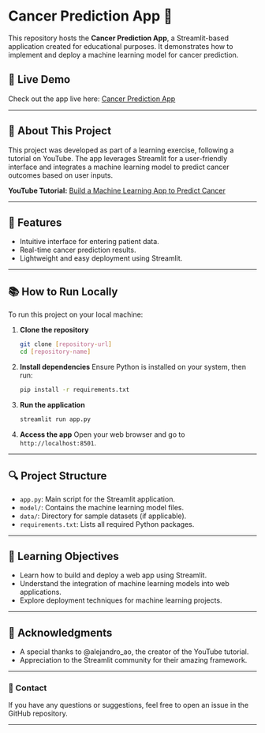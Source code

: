 # Cancer Prediction App 🏥

This repository hosts the **Cancer Prediction App**, a Streamlit-based application created for educational purposes. It demonstrates how to implement and deploy a machine learning model for cancer prediction.

## 🚀 Live Demo

Check out the app live here: [Cancer Prediction App](https://app-cancer-predict-ntleagbpqc36bcijs5ivbn.streamlit.app/)

---

## 🔬 About This Project

This project was developed as part of a learning exercise, following a tutorial on YouTube. The app leverages Streamlit for a user-friendly interface and integrates a machine learning model to predict cancer outcomes based on user inputs.

**YouTube Tutorial:** [Build a Machine Learning App to Predict Cancer](https://www.youtube.com/watch?v=NfwfiyMi1lk&list=PLMVV8yyL2GN-0_vPfXicnI8BVLCAr3d2v&index=2&ab_channel=AlejandroAO-Software%26Ai)

---

## 🔧 Features

- Intuitive interface for entering patient data.
- Real-time cancer prediction results.
- Lightweight and easy deployment using Streamlit.

---

## 📚 How to Run Locally

To run this project on your local machine:

1. **Clone the repository**
   ```bash
   git clone [repository-url]
   cd [repository-name]
   ```

2. **Install dependencies**
   Ensure Python is installed on your system, then run:
   ```bash
   pip install -r requirements.txt
   ```

3. **Run the application**
   ```bash
   streamlit run app.py
   ```

4. **Access the app**
   Open your web browser and go to `http://localhost:8501`.

---

## 🔍 Project Structure

- `app.py`: Main script for the Streamlit application.
- `model/`: Contains the machine learning model files.
- `data/`: Directory for sample datasets (if applicable).
- `requirements.txt`: Lists all required Python packages.

---

## 🔗 Learning Objectives

- Learn how to build and deploy a web app using Streamlit.
- Understand the integration of machine learning models into web applications.
- Explore deployment techniques for machine learning projects.

---



## 🔹 Acknowledgments

- A special thanks to @alejandro_ao, the creator of the YouTube tutorial.
- Appreciation to the Streamlit community for their amazing framework.

---

### 📧 Contact

If you have any questions or suggestions, feel free to open an issue in the GitHub repository.

---
